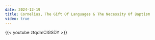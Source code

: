 ```yaml
---
date: 2024-12-19
title: Cornelius, The Gift Of Languages & The Necessity Of Baptism
video: true
---
```



{{< youtube ztqdmCIGSDY >}}
